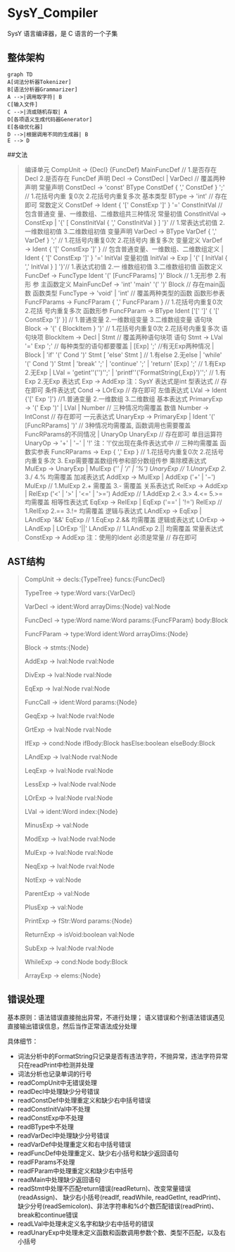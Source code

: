 # SysY_Compiler
SysY 语⾔编译器，是 C 语⾔的⼀个⼦集

## 整体架构
```mermaid
graph TD
A[词法分析器Tokenizer]
B[语法分析器Grammarizer]
A -->|调用取字符| B
C[输入文件]
C -->|流或随机存取| A
D[各项语义生成代码器Generator]
E[各级优化器]
D -->|根据调用不同的生成器| B
E --> D
```
##文法
> 编译单元 CompUnit → {Decl} {FuncDef} MainFuncDef 
> // 1.是否存在Decl 2.是否存在
FuncDef
声明 Decl → ConstDecl | VarDecl 
> // 覆盖两种声明
常量声明 ConstDecl → 'const' BType ConstDef { ',' ConstDef } ';' // 1.花括号内重
复0次 2.花括号内重复多次
基本类型 BType → 'int' // 存在即可
常数定义 ConstDef → Ident { '[' ConstExp ']' } '=' ConstInitVal // 包含普通变
量、⼀维数组、⼆维数组共三种情况
常量初值 ConstInitVal → ConstExp
| '{' [ ConstInitVal { ',' ConstInitVal } ] '}' // 1.常表达式初值 2.⼀维数组初值
3.⼆维数组初值
变量声明 VarDecl → BType VarDef { ',' VarDef } ';' // 1.花括号内重复0次 2.花括号内
重复多次
变量定义 VarDef → Ident { '[' ConstExp ']' } // 包含普通变量、⼀维数组、⼆维数组定义
| Ident { '[' ConstExp ']' } '=' InitVal
变量初值 InitVal → Exp | '{' [ InitVal { ',' InitVal } ] '}'// 1.表达式初值 2.⼀
维数组初值 3.⼆维数组初值
函数定义 FuncDef → FuncType Ident '(' [FuncFParams] ')' Block // 1.⽆形参 2.有形
参
主函数定义 MainFuncDef → 'int' 'main' '(' ')' Block // 存在main函数
函数类型 FuncType → 'void' | 'int' // 覆盖两种类型的函数
函数形参表 FuncFParams → FuncFParam { ',' FuncFParam } // 1.花括号内重复0次 2.花括
号内重复多次
函数形参 FuncFParam → BType Ident ['[' ']' { '[' ConstExp ']' }] // 1.普通变量
2.⼀维数组变量 3.⼆维数组变量
语句块 Block → '{' { BlockItem } '}' // 1.花括号内重复0次 2.花括号内重复多次
语句块项 BlockItem → Decl | Stmt // 覆盖两种语句块项
语句 Stmt → LVal '=' Exp ';' // 每种类型的语句都要覆盖
| [Exp] ';' //有⽆Exp两种情况
| Block
| 'if' '(' Cond ')' Stmt [ 'else' Stmt ] // 1.有else 2.⽆else
| 'while' '(' Cond ')' Stmt
| 'break' ';' | 'continue' ';'
| 'return' [Exp] ';' // 1.有Exp 2.⽆Exp
| LVal = 'getint''('')'';'
| 'printf''('FormatString{,Exp}')'';' // 1.有Exp 2.⽆Exp
表达式 Exp → AddExp 注：SysY 表达式是int 型表达式 // 存在即可
条件表达式 Cond → LOrExp // 存在即可
左值表达式 LVal → Ident {'[' Exp ']'} //1.普通变量 2.⼀维数组 3.⼆维数组
基本表达式 PrimaryExp → '(' Exp ')' | LVal | Number // 三种情况均需覆盖
数值 Number → IntConst // 存在即可
⼀元表达式 UnaryExp → PrimaryExp | Ident '(' [FuncRParams] ')' // 3种情况均需覆盖,
函数调⽤也需要覆盖FuncRParams的不同情况
| UnaryOp UnaryExp // 存在即可
单⽬运算符 UnaryOp → '+' | '−' | '!' 注：'!'仅出现在条件表达式中 // 三种均需覆盖
函数实参表 FuncRParams → Exp { ',' Exp } // 1.花括号内重复0次 2.花括号内重复多次 3.
Exp需要覆盖数组传参和部分数组传参
乘除模表达式 MulExp → UnaryExp | MulExp ('*' | '/' | '%') UnaryExp //
1.UnaryExp 2.* 3./ 4.% 均需覆盖
加减表达式 AddExp → MulExp | AddExp ('+' | '−') MulExp // 1.MulExp 2.+ 需覆盖 3.-
需覆盖
关系表达式 RelExp → AddExp | RelExp ('<' | '>' | '<=' | '>=') AddExp // 1.AddExp
2.< 3.> 4.<= 5.>= 均需覆盖
相等性表达式 EqExp → RelExp | EqExp ('==' | '!=') RelExp // 1.RelExp 2.== 3.!=
均需覆盖
逻辑与表达式 LAndExp → EqExp | LAndExp '&&' EqExp // 1.EqExp 2.&& 均需覆盖
逻辑或表达式 LOrExp → LAndExp | LOrExp '||' LAndExp // 1.LAndExp 2.|| 均需覆盖
常量表达式 ConstExp → AddExp 注：使⽤的Ident 必须是常量 // 存在即可

## AST结构
> CompUnit -> decls:{TypeTree} funcs:{FuncDecl}
> 
> TypeTree -> type:Word vars:{VarDecl}
> 
> VarDecl -> ident:Word arrayDims:{Node} val:Node
> 
> FuncDecl -> type:Word name:Word params:{FuncFParam}
> body:Block
> 
> FuncFParam -> type:Word ident:Word arrayDims:{Node}
> 
> Block -> stmts:{Node}
> 
> AddExp -> lval:Node rval:Node
> 
> DivExp -> lval:Node rval:Node
> 
> EqExp -> lval:Node rval:Node
> 
> FuncCall -> ident:Word params:{Node}
> 
> GeqExp -> lval:Node rval:Node
> 
> GrtExp -> lval:Node rval:Node
> 
> IfExp -> cond:Node ifBody:Block hasElse:boolean
> elseBody:Block
> 
> LAndExp -> lval:Node rval:Node
> 
> LeqExp -> lval:Node rval:Node
> 
> LessExp -> lval:Node rval:Node
> 
> LOrExp -> lval:Node rval:Node
> 
> LVal -> ident:Word index:{Node}
> 
> MinusExp -> val:Node
> 
> ModExp -> lval:Node rval:Node
> 
> MulExp -> lval:Node rval:Node
> 
> NeqExp -> lval:Node rval:Node
> 
> NotExp -> val:Node
> 
> ParentExp -> val:Node
> 
> PlusExp -> val:Node
> 
> PrintExp -> fStr:Word params:{Node}
> 
> ReturnExp -> isVoid:boolean val:Node
> 
> SubExp -> lval:Node rval:Node
> 
> WhileExp -> cond:Node body:Block
> 
> ArrayExp -> elems:{Node}

## 错误处理
基本原则：语法错误直接抛出异常，不进行处理；
语义错误和个别语法错误遇见直接输出错误信息，然后当作正常语法成分处理

具体细节：
* 词法分析中的FormatString只记录是否有违法字符，不抛异常，违法字符异常只在readPrint中检测并处理
* 词法分析也记录单词的行号
* readCompUnit中无错误处理
* readDecl中处理缺少分号错误
* readConstDef中处理重定义和缺少右中括号错误
* readConstInitVal中不处理
* readConstExp中不处理
* readBType中不处理
* readVarDecl中处理缺少分号错误
* readVarDef中处理重定义和右中括号错误  
* readFuncDef中处理重定义、缺少右小括号和缺少返回语句
* readFParams不处理
* readFParam中处理重定义和缺少右中括号  
* readMain中处理缺少返回语句
* readStmt中处理不匹配return错误(readReturn)、改变常量错误(readAssign)、 
  缺少右小括号(readIf, readWhile, readGetInt, readPrint)、
  缺少分号(readSemicolon)、非法字符串和%d个数匹配错误(readPrint)、break和continue错误
* readLVal中处理未定义名字和缺少右中括号的错误
* readUnaryExp中处理未定义函数和函数调用参数个数、类型不匹配，以及右小括号